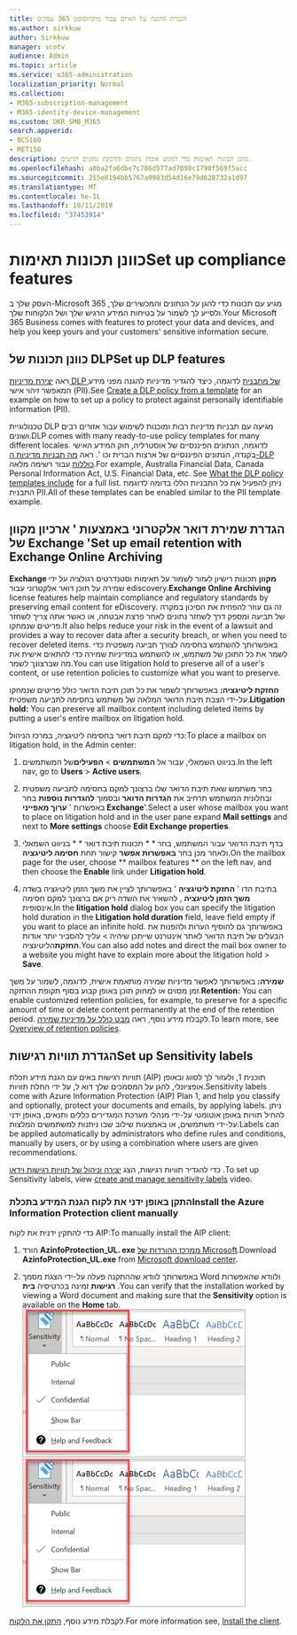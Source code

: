 ```yaml
---
title: הגברת ההגנה על האיום עבור מיקרוסופט 365 עסקים
ms.author: sirkkuw
author: Sirkkuw
manager: scotv
audience: Admin
ms.topic: article
ms.service: o365-administration
localization_priority: Normal
ms.collection:
- M365-subscription-management
- M365-identity-device-management
ms.custom: OKR_SMB_M365
search.appverid:
- BCS160
- MET150
description: כוונן תכונות תאימות כדי למנוע אובדן נתונים והדבקת נתונים רגישים.
ms.openlocfilehash: a0ba2fa6dbe7c786d577ad7098c1790f569f5acc
ms.sourcegitcommit: 255e8194bb5767a9983d54d16e79d628732a1d97
ms.translationtype: MT
ms.contentlocale: he-IL
ms.lasthandoff: 10/11/2019
ms.locfileid: "37453914"
---
```

# <a name="set-up-compliance-features"></a><span data-ttu-id="16599-103">כוונן תכונות תאימות</span><span class="sxs-lookup"><span data-stu-id="16599-103">Set up compliance features</span></span>

<span data-ttu-id="16599-104">העסק שלך ב-Microsoft 365 מגיע עם תכונות כדי להגן על הנתונים והמכשירים שלך, ולסייע לך לשמור על בטיחות המידע הרגיש שלך ושל הלקוחות שלך.</span><span class="sxs-lookup"><span data-stu-id="16599-104">Your Microsoft 365 Business comes with features to protect your data and devices, and help you keep yours and your customers' sensitive information secure.</span></span>

## <a name="set-up-dlp-features"></a><span data-ttu-id="16599-105">כוונן תכונות של DLP</span><span class="sxs-lookup"><span data-stu-id="16599-105">Set up DLP features</span></span>

<span data-ttu-id="16599-106">ראה [יצירת מדיניות DLP של מתבנית](https://support.office.com/article/59414438-99f5-488b-975c-5023f2254369) לדוגמה, כיצד להגדיר מדיניות להגנה מפני מידע המאפשר זיהוי אישי (PII).</span><span class="sxs-lookup"><span data-stu-id="16599-106">See [Create a DLP policy from a template](https://support.office.com/article/59414438-99f5-488b-975c-5023f2254369) for an example on how to set up a policy to protect against personally identifiable information (PII).</span></span> 
  
<span data-ttu-id="16599-107">טכנולוגיית DLP מגיעה עם תבניות מדיניות רבות ומוכנות לשימוש עבור אזורים רבים ושונים.</span><span class="sxs-lookup"><span data-stu-id="16599-107">DLP comes with many ready-to-use policy templates for many different locales.</span></span> <span data-ttu-id="16599-108">לדוגמה, הנתונים הפיננסיים של אוסטרליה, חוק המידע האישי בקנדה, הנתונים הפיננסיים של ארצות הברית וכו '. ראה [מה תבניות מדיניות ה-DLP כוללות](https://support.office.com/article/c2e588d3-8f4f-4937-a286-8c399f28953a) עבור רשימה מלאה.</span><span class="sxs-lookup"><span data-stu-id="16599-108">For example, Australia Financial Data, Canada Personal Information Act, U.S. Financial Data, etc. See [What the DLP policy templates include](https://support.office.com/article/c2e588d3-8f4f-4937-a286-8c399f28953a) for a full list.</span></span> <span data-ttu-id="16599-109">ניתן להפעיל את כל התבניות הללו בדומה לדוגמת התבנית PII.</span><span class="sxs-lookup"><span data-stu-id="16599-109">All of these templates can be enabled similar to the PII template example.</span></span> 
  
## <a name="set-up-email-retention-with-exchange-online-archiving"></a><span data-ttu-id="16599-110">הגדרת שמירת דואר אלקטרוני באמצעות ' ארכיון מקוון של Exchange '</span><span class="sxs-lookup"><span data-stu-id="16599-110">Set up email retention with Exchange Online Archiving</span></span>

 <span data-ttu-id="16599-111">**Exchange מקוון** תכונות רישיון לעזור לשמור על תאימות וסטנדרטים רגולציה על ידי שמירה על תוכן דואר אלקטרוני עבור ediscovery.</span><span class="sxs-lookup"><span data-stu-id="16599-111">**Exchange Online Archiving** license features help maintain compliance and regulatory standards by preserving email content for eDiscovery.</span></span> <span data-ttu-id="16599-112">זה גם עוזר להפחית את הסיכון במקרה של תביעה ומספק דרך לשחזר נתונים לאחר פרצת אבטחה, או כאשר אתה צריך לשחזר פריטים שנמחקו.</span><span class="sxs-lookup"><span data-stu-id="16599-112">It also helps reduce your risk in the event of a lawsuit and provides a way to recover data after a security breach, or when you need to recover deleted items.</span></span> <span data-ttu-id="16599-113">באפשרותך להשתמש בחסימה לצורך תביעה משפטית כדי לשמר את כל התוכן של משתמש, או להשתמש במדיניות שמירה כדי להתאים אישית את מה שברצונך לשמר.</span><span class="sxs-lookup"><span data-stu-id="16599-113">You can use litigation hold to preserve all of a user's content, or use retention policies to customize what you want to preserve.</span></span>
  
<span data-ttu-id="16599-114">**החזקת ליטיגציה:** באפשרותך לשמור את כל תוכן תיבת הדואר כולל פריטים שנמחקו על-ידי הצבת תיבת הדואר המלאה של משתמש בחסימה לתביעה משפטית.</span><span class="sxs-lookup"><span data-stu-id="16599-114">**Litigation hold:** You can preserve all mailbox content including deleted items by putting a user's entire mailbox on litigation hold.</span></span> 
    
<span data-ttu-id="16599-115">כדי למקם תיבת דואר בחסימה ליטיגציה, במרכז הניהול:</span><span class="sxs-lookup"><span data-stu-id="16599-115">To place a mailbox on litigation hold, in the Admin center:</span></span>
    
1. <span data-ttu-id="16599-116">בניווט השמאלי, עבור אל **המשתמשים** \> **הפעילים**של המשתמשים.</span><span class="sxs-lookup"><span data-stu-id="16599-116">In the left nav, go to **Users** \> **Active users**.</span></span>
    
2. <span data-ttu-id="16599-117">בחר משתמש שאת תיבת הדואר שלו ברצונך למקם בחסימה לתביעה משפטית ובחלונית המשתמש תרחיב את **הגדרות הדואר** ובסמוך **להגדרות נוספות** בחר באפשרות ' **ערוך מאפייני Exchange**'.</span><span class="sxs-lookup"><span data-stu-id="16599-117">Select a user whose mailbox you want to place on litigation hold and in the user pane expand **Mail settings** and next to **More settings** choose **Edit Exchange properties**.</span></span>
    
3. <span data-ttu-id="16599-118">בדף תיבת הדואר עבור המשתמש, בחר \* \* תכונות תיבת דואר \* \* בניווט השמאלי ולאחר מכן בחר **באפשרות אפשר** קישור תחת **חסימה ליטיגציה**.</span><span class="sxs-lookup"><span data-stu-id="16599-118">On the mailbox page for the user, choose \*\* mailbox features \*\* on the left nav, and then choose the **Enable** link under **Litigation hold**.</span></span>
    
4. <span data-ttu-id="16599-119">בתיבת הדו ' **החזקת ליטיגציה** ' באפשרותך לציין את משך הזמן ליטיגציה בשדה **משך הזמן ליטיגציה** , להשאיר את השדה ריק אם ברצונך למקם חסימה אינסופית.</span><span class="sxs-lookup"><span data-stu-id="16599-119">In the **litigation hold** dialog box you can specify the litigation hold duration in the **Litigation hold duration** field, leave field empty if you want to place an infinite hold.</span></span> <span data-ttu-id="16599-120">באפשרותך גם להוסיף הערות ולהפנות את הבעלים של תיבת הדואר לאתר אינטרנט שייתכן שיהיה \> עליך להסביר יותר אודות **החזקת**הליטיגציה.</span><span class="sxs-lookup"><span data-stu-id="16599-120">You can also add notes and direct the mail box owner to a website you might have to explain more about the litigation hold \> **Save**.</span></span>
    
<span data-ttu-id="16599-121">**שמירה:** באפשרותך לאפשר מדיניות שמירה מותאמת אישית, לדוגמה, לשמור על משך זמן מסוים או למחוק תוכן באופן קבוע בסוף תקופת ההחזקה.</span><span class="sxs-lookup"><span data-stu-id="16599-121">**Retention:** You can enable customized retention policies, for example, to preserve for a specific amount of time or delete content permanently at the end of the retention period.</span></span> <span data-ttu-id="16599-122">לקבלת מידע נוסף, ראה [מבט כולל על מדיניות שמירה](https://support.office.com/article/5e377752-700d-4870-9b6d-12bfc12d2423).</span><span class="sxs-lookup"><span data-stu-id="16599-122">To learn more, see [Overview of retention policies](https://support.office.com/article/5e377752-700d-4870-9b6d-12bfc12d2423).</span></span>

## <a name="set-up-sensitivity-labels"></a><span data-ttu-id="16599-123">הגדרת תוויות רגישות</span><span class="sxs-lookup"><span data-stu-id="16599-123">Set up Sensitivity labels</span></span>

<span data-ttu-id="16599-124">תוויות רגישות באים עם הגנת מידע תכלת (AIP) תוכנית 1, ולעזור לך לסווג ובאופן אופציונלי, להגן על המסמכים שלך דוא ל, על ידי החלת תוויות.</span><span class="sxs-lookup"><span data-stu-id="16599-124">Sensitivity labels come with Azure Information Protection (AIP) Plan 1, and help you classify and optionally, protect your documents and emails, by applying labels.</span></span> <span data-ttu-id="16599-125">ניתן להחיל תוויות באופן אוטומטי על-ידי מנהלי מערכת המגדירים כללים ותנאים, באופן ידני על-ידי משתמשים, או באמצעות שילוב שבו ניתנות למשתמשים המלצות.</span><span class="sxs-lookup"><span data-stu-id="16599-125">Labels can be applied automatically by administrators who define rules and conditions, manually by users, or by using a combination where users are given recommendations.</span></span>

<span data-ttu-id="16599-126">כדי להגדיר תוויות רגישות, הצג [יצירה וניהול של תוויות רגישות וידאו](https://support.office.com/en-us/article/2fb96b54-7dd2-4f0c-ac8d-170790d4b8b9) .</span><span class="sxs-lookup"><span data-stu-id="16599-126">To set up Sensitivity labels, view [create and manage sensitivity labels](https://support.office.com/en-us/article/2fb96b54-7dd2-4f0c-ac8d-170790d4b8b9) video.</span></span>



### <a name="install-the-azure-information-protection-client-manually"></a><span data-ttu-id="16599-127">התקן באופן ידני את לקוח הגנת המידע בתכלת</span><span class="sxs-lookup"><span data-stu-id="16599-127">Install the Azure Information Protection client manually</span></span>

<span data-ttu-id="16599-128">כדי להתקין ידנית את לקוח AIP:</span><span class="sxs-lookup"><span data-stu-id="16599-128">To manually install the AIP client:</span></span>

1. <span data-ttu-id="16599-129">הורד **AzinfoProtection_UL. exe** [ממרכז ההורדות של Microsoft](https://www.microsoft.com/download/details.aspx?id=53018).</span><span class="sxs-lookup"><span data-stu-id="16599-129">Download **AzinfoProtection_UL.exe** from [Microsoft download center](https://www.microsoft.com/download/details.aspx?id=53018).</span></span>
 
2. <span data-ttu-id="16599-130">באפשרותך לוודא שההתקנה פעלה על-ידי הצגת מסמך Word ולוודא שהאפשרות **רגישות** זמינה בכרטיסיה **בית** .</span><span class="sxs-lookup"><span data-stu-id="16599-130">You can verify that the installation worked by viewing a Word document and making sure that the **Sensitivity** option is available on the **Home** tab.</span></span>
<br/><span data-ttu-id="16599-131">![הכרטיסייה ' הגנה ' נפתחת במסמך Word.](media/word-sensitivity.png)</span><span class="sxs-lookup"><span data-stu-id="16599-131">![Protection tab drop-down in a Word document.](media/word-sensitivity.png)</span></span>

<span data-ttu-id="16599-132">לקבלת מידע נוסף, [התקן את הלקוח](https://docs.microsoft.com/azure/information-protection/infoprotect-tutorial-step3).</span><span class="sxs-lookup"><span data-stu-id="16599-132">For more information see, [Install the client](https://docs.microsoft.com/azure/information-protection/infoprotect-tutorial-step3).</span></span>
